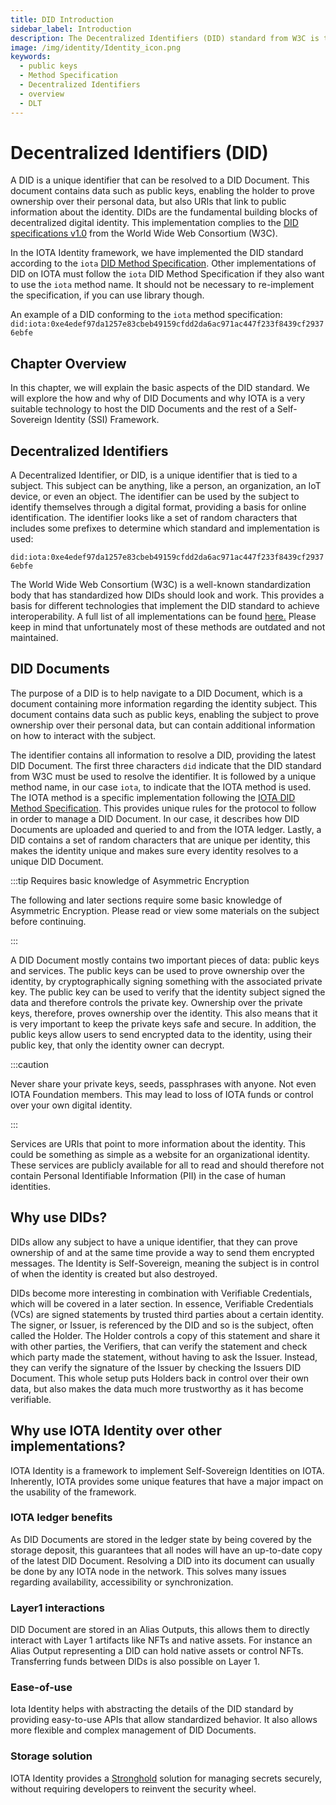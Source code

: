 ```yaml
---
title: DID Introduction
sidebar_label: Introduction
description: The Decentralized Identifiers (DID) standard from W3C is the fundamental standard that supports the concept of a decentralized digital identity. Explore the basic aspects of the DID standard.
image: /img/identity/Identity_icon.png
keywords:
  - public keys
  - Method Specification
  - Decentralized Identifiers
  - overview
  - DLT
---
```


# Decentralized Identifiers (DID)

A DID is a unique identifier that can be resolved to a DID Document. This document contains data such as public keys, enabling the holder to prove ownership over their personal data, but also URIs that link to public information about the identity. DIDs are the fundamental building blocks of decentralized digital identity.
This implementation complies to the [DID specifications v1.0](https://www.w3.org/TR/did-core//) from the World Wide Web Consortium (W3C).

In the IOTA Identity framework, we have implemented the DID standard according to the `iota` [DID Method Specification](../../../build/identity/specs/did/overview.md). Other implementations of DID on IOTA must follow the `iota` DID Method Specification if they also want to use the `iota` method name. It should not be necessary to re-implement the specification, if you can use library though.

An example of a DID conforming to the `iota` method specification:
`did:iota:0xe4edef97da1257e83cbeb49159cfdd2da6ac971ac447f233f8439cf29376ebfe`

## Chapter Overview

In this chapter, we will explain the basic aspects of the DID standard. We will explore the how and why of DID Documents and why IOTA is a very suitable technology to host the DID Documents and the rest of a Self-Sovereign Identity (SSI) Framework.

## Decentralized Identifiers

A Decentralized Identifier, or DID, is a unique identifier that is tied to a subject. This subject can be anything, like a person, an organization, an IoT device, or even an object. The identifier can be used by the subject to identify themselves through a digital format, providing a basis for online identification. The identifier looks like a set of random characters that includes some prefixes to determine which standard and implementation is used:

`did:iota:0xe4edef97da1257e83cbeb49159cfdd2da6ac971ac447f233f8439cf29376ebfe`

The World Wide Web Consortium (W3C) is a well-known standardization body that has standardized how DIDs should look and work. This provides a basis for different technologies that implement the DID standard to achieve interoperability. A full list of all implementations can be found [here.](https://www.w3.org/TR/did-spec-registries/#did-methods) Please keep in mind that unfortunately most of these methods are outdated and not maintained.

## DID Documents

The purpose of a DID is to help navigate to a DID Document, which is a document containing more information regarding the identity subject. This document contains data such as public keys, enabling the subject to prove ownership over their personal data, but can contain additional information on how to interact with the subject.

The identifier contains all information to resolve a DID, providing the latest DID Document. The first three characters `did` indicate that the DID standard from W3C must be used to resolve the identifier. It is followed by a unique method name, in our case `iota`, to indicate that the IOTA method is used. The IOTA method is a specific implementation following the [IOTA DID Method Specification](../../../build/identity/specs/did/overview.md). This provides unique rules for the protocol to follow in order to manage a DID Document. In our case, it describes how DID Documents are uploaded and queried to and from the IOTA ledger. Lastly, a DID contains a set of random characters that are unique per identity, this makes the identity unique and makes sure every identity resolves to a unique DID Document.

:::tip Requires basic knowledge of Asymmetric Encryption

The following and later sections require some basic knowledge of Asymmetric Encryption. Please read or view some materials on the subject before continuing.

:::

A DID Document mostly contains two important pieces of data: public keys and services. The public keys can be used to prove ownership over the identity, by cryptographically signing something with the associated private key. The public key can be used to verify that the identity subject signed the data and therefore controls the private key. Ownership over the private keys, therefore, proves ownership over the identity. This also means that it is very important to keep the private keys safe and secure. In addition, the public keys allow users to send encrypted data to the identity, using their public key, that only the identity owner can decrypt.

:::caution

Never share your private keys, seeds, passphrases with anyone. Not even IOTA Foundation members. This may lead to loss of IOTA funds or control over your own digital identity.

:::

Services are URIs that point to more information about the identity. This could be something as simple as a website for an organizational identity. These services are publicly available for all to read and should therefore not contain Personal Identifiable Information (PII) in the case of human identities.

## Why use DIDs?

DIDs allow any subject to have a unique identifier, that they can prove ownership of and at the same time provide a way to send them encrypted messages. The Identity is Self-Sovereign, meaning the subject is in control of when the identity is created but also destroyed.

DIDs become more interesting in combination with Verifiable Credentials, which will be covered in a later section. In essence, Verifiable Credentials (VCs) are signed statements by trusted third parties about a certain identity. The signer, or Issuer, is referenced by the DID and so is the subject, often called the Holder. The Holder controls a copy of this statement and share it with other parties, the Verifiers, that can verify the statement and check which party made the statement, without having to ask the Issuer. Instead, they can verify the signature of the Issuer by checking the Issuers DID Document. This whole setup puts Holders back in control over their own data, but also makes the data much more trustworthy as it has become verifiable.

## Why use IOTA Identity over other implementations?

IOTA Identity is a framework to implement Self-Sovereign Identities on IOTA. Inherently, IOTA provides some unique features that have a major impact on the usability of the framework.

### IOTA ledger benefits

As DID Documents are stored in the ledger state by being covered by the storage deposit, this guarantees that all nodes will have an up-to-date copy of the latest DID Document. Resolving a DID into its document can usually be done by any IOTA node in the network. This solves many issues regarding availability, accessibility or synchronization.

### Layer1 interactions

DID Document are stored in an Alias Outputs, this allows them to directly interact with Layer 1 artifacts like NFTs and native assets. For instance an Alias Output representing a DID can hold native assets or control NFTs. Transferring funds between DIDs is also possible on Layer 1.

### Ease-of-use

Iota Identity helps with abstracting the details of the DID standard by providing easy-to-use APIs that allow standardized behavior. It also allows more flexible and complex management of DID Documents.

### Storage solution

IOTA Identity provides a [Stronghold](https://wiki.iota.org/stronghold.rs/welcome/ 'Stronghold is an open-source software library that was originally built to protect IOTA Seeds, but can be used to protect any digital secret.') solution for managing secrets securely, without requiring developers to reinvent the security wheel.
